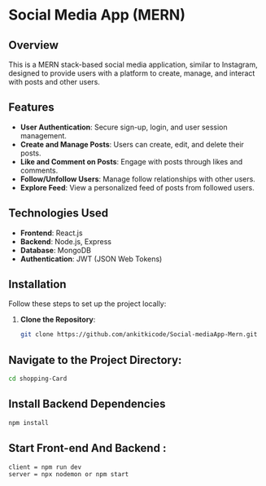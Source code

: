 # Social Media App (MERN)

## Overview
This is a MERN stack-based social media application, similar to Instagram, designed to provide users with a platform to create, manage, and interact with posts and other users.

## Features
- **User Authentication**: Secure sign-up, login, and user session management.
- **Create and Manage Posts**: Users can create, edit, and delete their posts.
- **Like and Comment on Posts**: Engage with posts through likes and comments.
- **Follow/Unfollow Users**: Manage follow relationships with other users.
- **Explore Feed**: View a personalized feed of posts from followed users.

## Technologies Used
- **Frontend**: React.js
- **Backend**: Node.js, Express
- **Database**: MongoDB
- **Authentication**: JWT (JSON Web Tokens)

## Installation

Follow these steps to set up the project locally:

1. **Clone the Repository**:
   ```bash
   git clone https://github.com/ankitkicode/Social-mediaApp-Mern.git
   ```
## Navigate to the Project Directory:
```bash
cd shopping-Card
```
## Install Backend Dependencies
```bash
npm install
```
## Start Front-end And Backend :
```bash
client = npm run dev
server = npx nodemon or npm start
```
